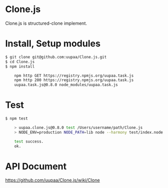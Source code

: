 Clone.js
=========

Clone.js is structured-clone implement.

# Install, Setup modules

```sh
$ git clone git@github.com:uupaa/Clone.js.git
$ cd Clone.js
$ npm install

    npm http GET https://registry.npmjs.org/uupaa.task.js
    npm http 200 https://registry.npmjs.org/uupaa.task.js
    uupaa.task.js@0.8.0 node_modules/uupaa.task.js
```

# Test

```sh
$ npm test

    > uupaa.clone.js@0.8.0 test /Users/username/path/Clone.js
    > NODE_ENV=production NODE_PATH=lib node --harmony test/index.node.js; open test/index.html

    test success.
    ok.
```

# API Document

https://github.com/uupaa/Clone.js/wiki/Clone

